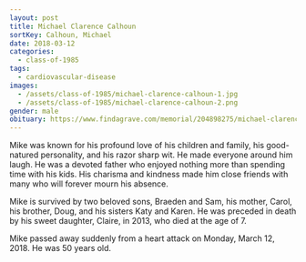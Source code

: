 ```yaml
---
layout: post
title: Michael Clarence Calhoun
sortKey: Calhoun, Michael
date: 2018-03-12
categories:
  - class-of-1985
tags:
  - cardiovascular-disease
images:
  - /assets/class-of-1985/michael-clarence-calhoun-1.jpg
  - /assets/class-of-1985/michael-clarence-calhoun-2.png
gender: male
obituary: https://www.findagrave.com/memorial/204898275/michael-clarence-calhoun
---
```

Mike was known for his profound love of his children and family, his good-natured personality, and his razor sharp wit. He made everyone around him laugh. He was a devoted father who enjoyed nothing more than spending time with his kids. His charisma and kindness made him close friends with many who will forever mourn his absence.

Mike is survived by two beloved sons, Braeden and Sam, his mother, Carol, his brother, Doug, and his sisters Katy and Karen. He was preceded in death by his sweet daughter, Claire, in 2013, who died at the age of 7.

Mike passed away suddenly from a heart attack on Monday, March 12, 2018.  He was 50 years old.